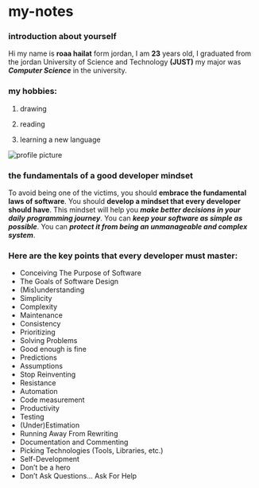 # my-notes
### introduction about yourself
Hi my name is **roaa hailat** form jordan, I am **23** years old, I graduated from the jordan University of Science and Technology **(JUST)** my major was ***Computer Science*** in the university.
### my hobbies:
1. drawing 

2. reading 

3. learning a new language 

![profile picture](https://cdn.allthings.how/wp-content/uploads/2020/10/allthings.how-how-to-change-your-profile-picture-on-google-meet-profile-photo-759x427.png?width=600)




### the fundamentals of a good developer mindset
To avoid being one of the victims, you should **embrace the fundamental laws of software**. You should **develop a mindset that every developer should have**. This mindset will help you ***make better decisions in your daily programming journey***. You can ***keep your software as simple as possible***. You can ***protect it from being an unmanageable and complex system***.
### Here are the key points that every developer must master:
+ Conceiving The Purpose of Software  
+ The Goals of Software Design  
+ (Mis)understanding  
+ Simplicity  
+ Complexity  
+ Maintenance  
+ Consistency  
+ Prioritizing  
+ Solving Problems  
+ Good enough is fine  
+ Predictions  
+ Assumptions  
+ Stop Reinventing
+ Resistance  
+ Automation  
+ Code measurement  
+ Productivity  
+ Testing  
+ (Under)Estimation  
+ Running Away From Rewriting  
+ Documentation and Commenting  
+ Picking Technologies (Tools, Libraries, etc.)  
+ Self-Development  
+ Don’t be a hero  
+ Don’t Ask Questions… Ask For Help  
